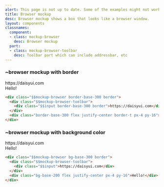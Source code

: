 ```yaml
---
alert: This page is not up to date. Some of the examples might not work as expected.
title: Browser mockup
desc: Browser mockup shows a box that looks like a browser window.
layout: components
classnames:
  component:
  - class: mockup-browser
    desc: Browser mockup
  part:
  - class: mockup-browser-toolbar
    desc: Toolbar part which can include addressbar, etc
---
```


<script>
  import Component from "$components/Component.svelte"
</script>

### ~browser mockup with border
<div class="border mockup-browser border-base-300 w-full">
  <div class="mockup-browser-toolbar">
    <div class="input border border-base-300">https://daisyui.com</div>
  </div>
  <div class="flex justify-center px-4 py-16 border-t border-base-300">Hello!</div>
</div>

```html
<div class="$$mockup-browser border-base-300 border">
  <div class="$$mockup-browser-toolbar">
    <div class="$$input border-base-300 border">https://daisyui.com</div>
  </div>
  <div class="border-base-300 flex justify-center border-t px-4 py-16">Hello!</div>
</div>
```


### ~browser mockup with background color
<div class="border mockup-browser bg-base-300 w-full">
  <div class="mockup-browser-toolbar">
    <div class="input">https://daisyui.com</div>
  </div>
  <div class="flex justify-center px-4 py-16 bg-base-200">Hello!</div>
</div>

```html
<div class="$$mockup-browser bg-base-300 border">
  <div class="$$mockup-browser-toolbar">
    <div class="$$input">https://daisyui.com</div>
  </div>
  <div class="bg-base-200 flex justify-center px-4 py-16">Hello!</div>
</div>
```
